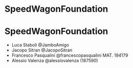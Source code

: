 # SpeedWagonFoundation
# SpeedWagonFoundation
* Luca Staboli      @JamboAmigo
* Jacopo Sitran    @JacopoSitran
* Francesco Pasqualini @francescopasqualini  MAT. 194179
* Alessio Valenza @alessiovalenza (187590) 
